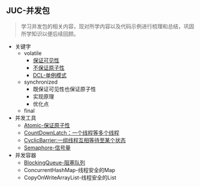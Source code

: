 ## JUC-并发包
> 学习并发包的相关内容，现对所学内容以及代码示例进行梳理和总结，巩固所学知识以便后续回顾。
>
* 关键字
    * volatile
        * [保证可见性](./src/main/java/pers/liangshan/demos/juc/VolatileDemo.java)
        * [不保证原子性](./src/main/java/pers/liangshan/demos/juc/VolatileDemo.java)
        * [DCL-单例模式](./src/main/java/pers/liangshan/demos/juc/SingletonDCLDemo.java) 
    * synchronized
        * 既保证可见性也保证原子性
        * 实现原理
        * 优化点
    * final
* 并发工具
    * [Atomic-保证原子性](./src/main/java/pers/liangshan/demos/juc/VolatileDemo.java)
    * [CountDownLatch：一个线程等多个线程](./src/main/java/pers/liangshan/demos/juc/CountDownLatchDemo.java)
    * [CyclicBarrier:一组线程互相等待至某个状态](./src/main/java/pers/liangshan/demos/juc/CyclicBarrierDemo.java)
    * [Semaphore-信号量](./src/main/java/pers/liangshan/demos/juc/SemaphoreDemo.java)
* 并发容器
    * [BlockingQueue-阻塞队列](./doc/BlockingQueue.MD)
    * ConcurrentHashMap-线程安全的Map
    * CopyOnWriteArrayList-线程安全的List